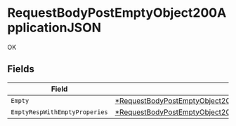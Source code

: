 # RequestBodyPostEmptyObject200ApplicationJSON

OK


## Fields

| Field                                                                                                                                                                          | Type                                                                                                                                                                           | Required                                                                                                                                                                       | Description                                                                                                                                                                    |
| ------------------------------------------------------------------------------------------------------------------------------------------------------------------------------ | ------------------------------------------------------------------------------------------------------------------------------------------------------------------------------ | ------------------------------------------------------------------------------------------------------------------------------------------------------------------------------ | ------------------------------------------------------------------------------------------------------------------------------------------------------------------------------ |
| `Empty`                                                                                                                                                                        | [*RequestBodyPostEmptyObject200ApplicationJSONEmpty](../../models/operations/requestbodypostemptyobject200applicationjsonempty.md)                                             | :heavy_minus_sign:                                                                                                                                                             | N/A                                                                                                                                                                            |
| `EmptyRespWithEmptyProperies`                                                                                                                                                  | [*RequestBodyPostEmptyObject200ApplicationJSONEmptyRespWithEmptyProperies](../../models/operations/requestbodypostemptyobject200applicationjsonemptyrespwithemptyproperies.md) | :heavy_minus_sign:                                                                                                                                                             | N/A                                                                                                                                                                            |